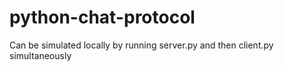 # python-chat-protocol

Can be simulated locally by running server.py and then client.py simultaneously
